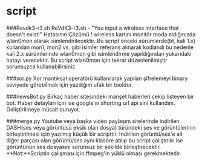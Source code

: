 # script 

###Revdk3-r3.sh
ReVdK3-r3.sh - "You input a wireless interface that doesn't exist!"  Hatasının Çözümü !
wireless kartını monitör moda aldığınızda wlan0mon olarak isimlendirilecektir. Bu script önceki sürümlerde(bt, kali 1.x) kullanılan mon1, mon2 vs. gibi isimler referans alınarak kodlandı bu nedenle kali 2.x sürümlerinde wlan0mon gibi isimlendirme yapıldığından yukarıdaki hatayı verecektir.
Bu script wlan0mon için tekrar düzenlenilmiştir sorunsuzca kullanabilirsiniz.  

###xor.py
Xor mantıksal operatörü kullanılarak yapılan şifrelemeyi binary seviyede görebilmek için yazdığım ufak bir tooldur.  

###newsBot.py
Birkaç haber sitesindeki manşet haberleri çekip listeyen bir bot. Haber detayları için ise google'ın shorting url api sini kullandım. Geliştirilmeye müsait duruyor.


###merge.py
Youtube veya başka video paylaşım sitelerinde indirilen DASH(ses veya görüntüsü eksik olan dosya) türündeki ses ve görüntülerinin birleştirilmesi için yazılmış küçük bir scripttir. İndirilen görüntü/ses'e ait diğer parçası olan görüntü/ses aynı klasöre atılıp bu script çalıştırılır ise görüntünün ses dosyasını sorunsuz bir şekilde birleştirecektir.
**Not:**Scriptin çalışması için ffmpeg'in yüklü olması gerekmektedir.
